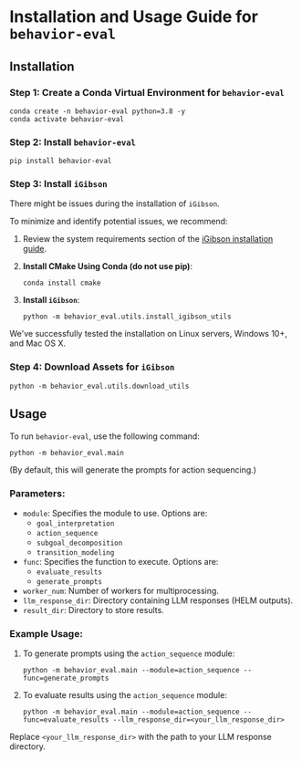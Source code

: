 # Installation and Usage Guide for `behavior-eval`

## Installation

### Step 1: Create a Conda Virtual Environment for `behavior-eval`
```
conda create -n behavior-eval python=3.8 -y
conda activate behavior-eval
```

### Step 2: Install `behavior-eval`
```
pip install behavior-eval
```

### Step 3: Install `iGibson`

There might be issues during the installation of `iGibson`. 

To minimize and identify potential issues, we recommend:

1. Review the system requirements section of the [iGibson installation guide](https://stanfordvl.github.io/iGibson/installation.html).

2. **Install CMake Using Conda (do not use pip)**: 
   ```
   conda install cmake
   ```

3. **Install `iGibson`**: 
   ```
   python -m behavior_eval.utils.install_igibson_utils
   ```
We've successfully tested the installation on Linux servers, Windows 10+, and Mac OS X.
### Step 4: Download Assets for `iGibson`
```
python -m behavior_eval.utils.download_utils
```

## Usage

To run `behavior-eval`, use the following command:

```
python -m behavior_eval.main
```

(By default, this will generate the prompts for action sequencing.)

### Parameters:

- `module`: Specifies the module to use. Options are:
  - `goal_interpretation`
  - `action_sequence`
  - `subgoal_decomposition`
  - `transition_modeling`
- `func`: Specifies the function to execute. Options are:
  - `evaluate_results`
  - `generate_prompts`
- `worker_num`: Number of workers for multiprocessing.
- `llm_response_dir`: Directory containing LLM responses (HELM outputs).
- `result_dir`: Directory to store results.

### Example Usage:

1. To generate prompts using the `action_sequence` module:
   ```
   python -m behavior_eval.main --module=action_sequence --func=generate_prompts
   ```

2. To evaluate results using the `action_sequence` module:
   ```
   python -m behavior_eval.main --module=action_sequence --func=evaluate_results --llm_response_dir=<your_llm_response_dir>
   ```

Replace `<your_llm_response_dir>` with the path to your LLM response directory.